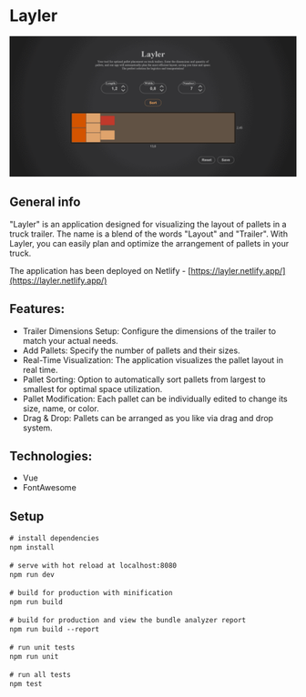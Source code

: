 # Layler

![App demo](https://raw.githubusercontent.com/kvvasuu/lay-ler/main/demo.gif "App demo")

## General info

"Layler" is an application designed for visualizing the layout of pallets in a truck trailer. The name is a blend of the words "Layout" and "Trailer". With Layler, you can easily plan and optimize the arrangement of pallets in your truck.

The application has been deployed on Netlify - [https://layler.netlify.app/](https://layler.netlify.app/)

## Features:
- Trailer Dimensions Setup: Configure the dimensions of the trailer to match your actual needs.
- Add Pallets: Specify the number of pallets and their sizes.
- Real-Time Visualization: The application visualizes the pallet layout in real time.
- Pallet Sorting: Option to automatically sort pallets from largest to smallest for optimal space utilization.
- Pallet Modification: Each pallet can be individually edited to change its size, name, or color.
- Drag & Drop: Pallets can be arranged as you like via drag and drop system.

## Technologies:

- Vue
- FontAwesome

## Setup

```
# install dependencies
npm install

# serve with hot reload at localhost:8080
npm run dev

# build for production with minification
npm run build

# build for production and view the bundle analyzer report
npm run build --report

# run unit tests
npm run unit

# run all tests
npm test
```
